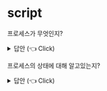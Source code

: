 # script

프로세스가 무엇인지?
<details>
   <summary> 답안 (👈 Click)</summary>
<br/>
- 답
    - 프로세스는 실행 중인 프로그램으로 디스크로부터 메모리에 적재되어 CPU의 할당을 받을 수 있는 상태를 말합니다. 프로세스는 운영체제부터 주소공간, 파일, 메모리 등을 할당 받습니다.
    - 스택 영역 : 지역변수, 매개변수, 리턴값 등이 임시로 저장되는 고정된 크기의 공간입니다. 주로 함수가 불렸을 때 데이터를 저장했다가 함수가 종료될 때 데이터를 반환합니다.
    - 힙 영역 : 프로세스가 동작 중에 동적으로 데이터를 할당하는 공간입니다.
    - 데이터 영역 : 데이터 영역에는 프로그램이 시작될 때 생성되는 전역변수, 정적변수 등이 저장됩니다.
        - `Blocked State Symbol` 영역 : 데이터 영역에는 BSS 영역이 포함되어 있습니다. BSS 영역은 초기화 되지 않은 정적변수와 전역변수가 저장됩니다. 초기화 되지 않은 변수들은 값을 저장할 필요가 없기 때문에 공간의 낭비를 줄이기 위해 BSS 영역을 구분합니다.
    - 코드 : 코드영역은 프로그램의 명령을 저장합니다.
    
    ***왜 이렇게 구역을 나눈건가요?***
    
    최대한 데이터를 공유하여 메모리 사용량을 줄여야 합니다.
    
    Code는 같은 프로그램 자체에서는 모두 같은 내용이기 때문에 따로 관리하여 공유함
    
    Stack과 데이터를 나눈 이유는, 스택 구조의 특성과 전역 변수의 활용성을 위한 것!
</details> 

프로세스의 상태에 대해 알고있는지?
<details>
   <summary> 답안 (👈 Click)</summary>
<br/>
- 답
    - NEW : 새롭게 생성된 프로세스가 가지는 상태입니다.
    - READY : 준비 큐에서 운영체제에 의해 CPU에 로드되길 기다리는 상태입니다.
    - RUNNING : CPU에 로드되어 실행 중인 상태입니다.
    - WAITING : I/O 이벤트가 발생했을 때 해당 이벤트가 처리되는 동안, 혹은 어떤 이벤트를 기다릴 때 Device queue 에서 대기하는 상태 입니다.
    - TERMINATED : 프로세스가 종료되고 CPU 에서 제거되었을 때의 상태입니다.
</>
인터럽트와 트랩의 차이는?
<details>
   <summary> 답안 (👈 Click)</summary>
<br/>
- 답
    - 인터럽트는 하드웨어에 의해 발생됩니다. 하드웨어 장치가 CPU를 사용해야할 때, 인터럽트를 발생시킵니다.
    - 트랩은 소프트웨어에 의해 발생됩니다. 어떤 소프트웨어가 CPU에게 소프트웨어 동작에 필요한 동작을 요구할 때 트랩을 발생시킵니다.
</>
시스템 콜은 뭔지 아는지?
<details>
   <summary> 답안 (👈 Click)</summary>
<br/>
- 답
    - 시스템 콜은 프로세스가 트랩을 발생시킬 수 있도록 하기위해 OS에서 제공하는 인터페이스입니다.
    - 프로세스는 시스템 콜을 발생시켜 자신이 직접 인터럽트 작업을 수행하지 않고 운영체제가 이 작업을 수행하도록 합니다. 운영체제는 요청받은 시스템 콜을 `ISR(Interrupt Service Routine)` 에서 찾아 미리 정의된 시스템 콜 처리 작업을 수행합니다.
</>
PCB에 대해 설명가능한지?
<details>
   <summary> 답안 (👈 Click)</summary>
<br/>
- 답
    - PCB는 프로세스에 대한 정보를 담고있는 자료구조 입니다. 운영체제는 이 PCB를 사용해서 프로세스를 관리합니다. PCB는 프로세스의 생성과 함께 만들어집니다.
    - PCB는 다음과 같은 정보를 담고 있습니다.
    1. 프로세스 ID
    2. 프로세스 상태
    3. 프로그램 카운터
    4. 계정정보
    5. 스케줄링 정보
    6. 부모 프로세스와 자녀 프로세스에 대한 포인터
    7. 레지스터 정보
    8. 입출력 상태
</>
Context switch(문맥교환)에 대해 설명가능한지?
<details>
   <summary> 답안 (👈 Click)</summary>
<br/>
- 답
    - 이때 레지스터 값을 저장하고 새로운 값으로 레지스터를 채우는 동안 CPU는 다른 작업을 할 수 없으므로 큰 `오버헤드` 가 발생합니다.
    - 컨텍스트 스위치는 CPU를 점유하던 프로세스가 인터럽트에 의해 다른 프로세스로 교체할 때, 기존 프로세스의 레지스터 값을 저장하고 새로운 프로세스의 레지스터값을 CPU 레지스터로 로드하는 것을 말합니다.
</>
*Orphan 프로세스와 좀비 프로세스에대해 아는지?(희소)*
<details>
   <summary> 답안 (👈 Click)</summary>
<br/>
- 답
    - Orphan 프로세스는 자녀 프로세스가 종료되기 전에 부모 프로세스가 wait 시스템 콜로 기다리지 않고 종료된 상태를 말합니다. 리눅스 운영체제의 경우에는 Orphan 프로세스를 막기 위해 부모 프로세스가 먼저 종료된 자녀 프로세스를 루트 프로세스인 init 프로세스의 자식으로편입시키고 주기적으로 wiat 시스템콜을 호출하여 자녀 프로세스들의 상태를 회수합니다.
    - Zombie 프로세스는 자녀 프로세스가 종료되었지만 부모 프로세스가 해당 프로세스를 회수하지 못한 경우를 말합니다. 자녀 프로세스는 종료됐지만 부모 프로세스가 wait 을 하지 않는 상태에서 발생합니다.
</>
좀비 프로세스는 무슨 문제가 되나요?
<details>
   <summary> 답안 (👈 Click)</summary>
<br/>
- 답
    - 좀비 프로세스는 종료된 프로세스이기 때문에 CPU를 사용하지는 않지만 더 이상 사용하지 않는 리소스를 반환하지 않고 커널의 프로세스 테이블에 관리되어 불피요한 공간을 차지하게 됩니다
</>
IPC와 프로세스 간 통신 방법을 알고있나요? 
<details>
   <summary> 답안 (👈 Click)</summary>
<br/>
- 답
    
    프로세스는 독립적으로 실행된다. 즉, 독립 되어있다는 것은 다른 프로세스에게 영향을 받지 않는다고 말할 수 있다. (스레드는 프로세스 안에서 자원을 공유하므로 영향을 받는다)
    
    이런 독립적 구조를 가진 **프로세스 간의 통신**을 해야 하는 상황이 있을 것이다. 이를 가능하도록 해주는 것이 바로 IPC 통신이다.
    
    프로세스는 커널이 제공하는 IPC 설비를 이용해 프로세스간 통신을 할 수 있게 된다.
    
    ***커널이란?***
    
    > 운영체제의 핵심적인 부분으로, 다른 모든 부분에 여러 기본적인 서비스를 제공해줌
    > 
    
    IPC 설비 종류도 여러가지가 있다. 필요에 따라 IPC 설비를 선택해서 사용해야 한다.
    
    ### **IPC 종류**
    
    1. **익명 PIPE**
        
        > 파이프는 두 개의 프로세스를 연결하는데 하나의 프로세스는 데이터를 쓰기만 하고, 다른 하나는 데이터를 읽기만 할 수 있다.
        > 
        > 
        > **한쪽 방향으로만 통신이 가능한 반이중 통신**이라고도 부른다.
        > 
        > 따라서 양쪽으로 모두 송/수신을 하고 싶으면 2개의 파이프를 만들어야 한다.
        > 
        > 매우 간단하게 사용할 수 있는 장점이 있고, 단순한 데이터 흐름을 가질 땐 파이프를 사용하는 것이 효율적이다. 단점으로는 전이중 통신을 위해 2개를 만들어야 할 때는 구현이 복잡해지게 된다.
        > 
    2. **Named PIPE(FIFO)**
        
        > 익명 파이프는 통신할 프로세스를 명확히 알 수 있는 경우에 사용한다. (부모-자식 프로세스 간 통신처럼)
        > 
        > 
        > Named 파이프는 전혀 모르는 상태의 프로세스들 사이 통신에 사용한다.
        > 
        > 즉, 익명 파이프의 확장된 상태로 **부모 프로세스와 무관한 다른 프로세스도 통신이 가능한 것** (통신을 위해 이름있는 파일을 사용)
        > 
        > 하지만, Named 파이프 역시 읽기/쓰기 동시에 불가능함. 따라서 전이중 통신을 위해서는 익명 파이프처럼 2개를 만들어야 가능
        > 
    3. **Message Queue**
        
        > 입출력 방식은 Named 파이프와 동일함
        > 
        > 
        > 다른점은 메시지 큐는 파이프처럼 데이터의 흐름이 아니라 메모리 공간이다.
        > 
        > 사용할 데이터에 번호를 붙이면서 여러 프로세스가 동시에 데이터를 쉽게 다룰 수 있다.
        > 
    4. **공유 메모리**
        
        > 파이프, 메시지 큐가 통신을 이용한 설비라면, 공유 메모리는 데이터 자체를 공유하도록 지원하는 설비다.
        > 
        > 
        > 프로세스의 메모리 영역은 독립적으로 가지며 다른 프로세스가 접근하지 못하도록 반드시 보호되야한다. 하지만 다른 프로세스가 데이터를 사용하도록 해야하는 상황도 필요할 것이다. 파이프를 이용해 통신을 통해 데이터 전달도 가능하지만, 스레드처럼 메모리를 공유하도록 해준다면 더욱 편할 것이다.
        > 
        > 공유 메모리는 **프로세스간 메모리 영역을 공유해서 사용할 수 있도록 허용**해준다.
        > 
        > 프로세스가 공유 메모리 할당을 커널에 요청하면, 커널은 해당 프로세스에 메모리 공간을 할당해주고 이후 모든 프로세스는 해당 메모리 영역에 접근할 수 있게 된다.
        > 
        > - **중개자 없이 곧바로 메모리에 접근할 수 있어서 IPC 중에 가장 빠르게 작동함**
    5. **메모리 맵**
        
        > 공유 메모리처럼 메모리를 공유해준다. 메모리 맵은 열린 파일을 메모리에 맵핑시켜서 공유하는 방식이다. (즉 공유 매개체가 파일+메모리)
        > 
        > 
        > 주로 파일로 대용량 데이터를 공유해야 할 때 사용한다.
        > 
    6. **소켓**
        
        > 네트워크 소켓 통신을 통해 데이터를 공유한다.
        > 
        > 
        > 클라이언트와 서버가 소켓을 통해서 통신하는 구조로, 원격에서 프로세스 간 데이터를 공유할 때 사용한다.
        > 
        > 서버(bind, listen, accept), 클라이언트(connect)
        > 
    
    이러한 IPC 통신에서 프로세스 간 데이터를 동기화하고 보호하기 위해 세마포어와 뮤텍스를 사용한다. (공유된 자원에 한번에 하나의 프로세스만 접근시킬 때)
    
    - 여러 프로세스가 서로 통신하기 위해서는 공유메모리 방법이나 메세지 패싱 방법을 사용해야합니다.
    - 공유메모리는 한 프로세스에 공유 메모리를 설정하고 다른 프로세스들이 해당 메모리에 접근하여 버퍼를 통해 데이터를 공유하는 방식입니다.
    - 메세지 패싱 방법은 커널 영역에 통신을 위한 메일 박스를 만들어두고 이곳을 버퍼로 삼아 프로세스들이 데이터를 주고받습니다.
</>
cpu 스케줄러가 뭐에요?
<details>
   <summary> 답안 (👈 Click)</summary>
<br/>
- 답
    - CPU 스케줄러는 Ready 큐에서 CPU에 로드되길 기다리는 프로세스들 중 어떤 프로세스를 로드할 것인지 결정합니다. `단기 스케줄러`라고도 합니다.
</>
cpu에 장기 스케줄러가 있나요?
<details>
   <summary> 답안 (👈 Click)</summary>
<br/>
- 답
    - 장기 스케줄러는 job 스케줄러라고 부릅니다. 메모리에 있는 프로세스 중 어떤 프로세스를 준비 큐에 넣을지 결정하는 스케줄러입니다. 또한 메모리에 올라와 있는 프로세스의 숫자를 제어해서 `degree of multiprogramming` 을 관리합니다.
</>
다른 스케줄러도 있을까요?
<details>
   <summary> 답안 (👈 Click)</summary>
<br/>
- 답
    - 중기스케줄러가 있습니다. 만약 메모리에 너무 많은 프로세스가 올라오게 되면 중기 스케줄러는 메모리에 있는 프로세스를 강제로 디스크의 스왑 영역에 저장합니다. 이를 swap-out 이라고 합니다.
</>
멀티 태스킹과 멀티 프로세싱의 차이가 뭐에요?
<details>
   <summary> 답안 (👈 Click)</summary>
<br/>
- 답
    - 멀티 태스킹은 하나의 프로세서(CPU 코어)가 운영체제의 스케줄링을 받아 여러 작업을 빠르게 번갈아가면서 실행하는 방식입니다.
    - 멀티 프로세싱은 여러 프로세서가 여러 작업을 병렬적으로 수행하는 것을 말합니다.
</>
DMA의 존재 이유에 대해 아시는지?
<details>
   <summary> 답안 (👈 Click)</summary>
<br/>
- 답
    - 모든 메모리 접근 연산이 CPU에 의해서만 이루어질 경우 주변 장치가 메모리 접근을 원할 때마다 인터럽트를 통해 CPU 업무가 방해를 받게 되어 CPU의 사용의 효율성이 떨어지는 문제가 발생한다.
    - DMA는 일종의 컨트롤러로서 CPU가 주변 장치들의 메모리 접근 요청에 의해 자주 인터럽트당하는 것을 막아주는 역할을 한다.
    - DMA를 사용하면 로컬 버퍼에서 메모리로 읽어오는 작업을 CPU가 담당하는 것이 아니라, DMA가 대행하므로서 CPU는 원래 하던 작업을 멈추고 인터럽트를 처리할 필요가 없어지는 것이다.
</>
운영체제는 다중 유저가 하나의 컴퓨터의 자원을 사용할 때 자원의 '보호'를 합니다. 어떠한 보호를 하는지 설명하고 시나리오를 설명하세요
<details>
   <summary> 답안 (👈 Click)</summary>
<br/>
- 답
    
    크게 세 부분으로 나눌 수 있습니다.
    
    **[1] 입출력장치 보호**
    
    - A가 프린터에 인쇄를 요청하여 프린터가 A의 작업을 수행 중일 때 B가 프린터 요청을 하면 A의 작업 이후에 B의 작업을 수행해야합니다.
    - 이와 관계된특권 명령(in, out) 명령은 에플리케이션에서 하는 것이 아닌 운영체제가 수행합니다.
    
    **[2] 메모리 보호**
    
    - A가 실행한 프로세스는 B가 실행한 프로세스의 메모리를 읽거나 쓰지 못하도록 막습니다.
    - CPU와 메모리 사이에 MMU(Memory Management Unit)두어서 base, limit 레지스터 값을 읽어서 해당 메모리 부분을 넘지 못하도록 합니다.
    
    **[3] CPU 보호**
    
    - while ( n = 1) 과 같이 실수 혹은 고의로 하나의 프로세스가 CPU시간을 독점하는 일을 방지해야합니다.
    - 일정 주기로 CPU에게 타이머가 인터럽트를 걸도록 회로를 설계합니다. 인터럽트를 걸면 CPU는 지금 하는 일을 멈추고 인터럽트 서비스 루틴으로 넘어갑니다. 이 코드에는 CPU 시간이 다른 모든 프로세스에게 골고루 가는지, 한 놈에게 집중되는지 체크합니다.
</>
한컴오피스 '한글'을 클릭 후 빈 화면어 커서가 깜빡이고 있다. 이때 hello world를 작성하면 컴퓨터 내부에서 어떤일이 발생하는가?
<details>
   <summary> 답안 (👈 Click)</summary>
<br/>
- 답
    - 키보드에서 사용자 입력이 들어오면 키보드 컨트롤러가 인터럽트를 발생시켜 CPU에게 키가 입력되었다는 사실을 알려준다.
    - CPU는 현재 수행중이던 작업의 상태를 저장하고 인터럽트 요청을 처리하기 위해 OS내에 정의된 키보드 인터럽트 처리 루틴을 찾아간다.
    - 키보드 인터럽트 처리 루틴은 키보드로 부터 입력받은 내용을 메모리의 특정 부분에 저장해 해당 프로그램에게 키보드 입력이 들어왔음을 알리며 인터럽트 처리를 완료한다.
    - 인터럽트 처리가 끝나면 인터럽트가 발생하기 직전 상태를 복구시켜 중단되었던 작업을 재개한다.

---
</>
선점형 스케줄링과 비선점형 스케줄링의 차이를 아나요?
<details>
   <summary> 답안 (👈 Click)</summary>
<br/>
- 답
    - 선점형 스케줄링은 CPU에 할당된 프로세스가 작업이 완전히 끝나지 않아도 강제적으로 기존 프로세스를 새로운 프로세스로 교체해버리는 스케줄링 방법입니다.
    - 비선점형 스케줄링은 반대로 CPU에 할당된 프로세스의 작업이 완전히 끝난 이후에 CPU에 할당되는 프로세스를 교체하는 스케줄링 방법입니다.
</>
FCFS 스케줄링 알고리즘 설명 가능한지
<details>
   <summary> 답안 (👈 Click)</summary>
<br/>
- 답
    - FCFS 알고리즘은 준비 큐에 먼저 도착한 프로세스를 CPU에 할당하는 프로세스로 선택하는 스케줄링 알고리즘입니다.
</>
FCFS 많이 쓸까요?
<details>
   <summary> 답안 (👈 Click)</summary>
<br/>
- 답
    - 아닙니다. FCFS 알고리즘은 항상 먼저 도착한 프로세스를 선택하기 때문에 만약 가장 늦게 도착한 프로세스가 얼마 걸리지 않는 작업을 수행하는 프로세스일 경우에 문제가 생깁니다. 해당 프로세스가 실제로 작업에 필요한 시간은 짧지만 실행을 위해 준비 큐에서 오랫동안 기다려야 하는 큰 취약점을 가지고 있습니다.
</>
SJF 알고리즘은요?
<details>
   <summary> 답안 (👈 Click)</summary>
<br/>
- 답
    
    JF 알고리즘은 수행시간이 가장 짧은 프로세스를 우선적으로 처리하여 준비 큐의 프로세스들의 대기시간을 최소화하는 알고리즘입니다. 따라서 운영체제의 스케줄링에 가장 적합한 알고리즘이라고 할 수 있습니다.
    </>

SJF 많이 쓸까요?
<details>
   <summary> 답안 (👈 Click)</summary>
<br/>
- 답
    - 아닙니다. 실제로 어떤 프로세스의 수행시간을 실행하지 않고 알아낼 수 있는 방법이 없기 때문에 구현이 불가능한 알고리즘입니다. 하지만 다음 프로세스의 수행시간이 이전 수행시간과 비슷할 것이라는 가정을 하여 수학적 예측을 통해 구현할 수는 있습니다.
</>
어떤 알고리즘이 주로 사용되는지?
<details>
   <summary> 답안 (👈 Click)</summary>
<br/>
- 답
    - Round Robin 이나 Priority 스케줄링을 함께 사용합니다. 라운드 로빈 스케줄링은 `time quantum` 이라고 부르는 타임스탬프를 사용해서 스케줄링을 합니다.
    - 운영체제는 준비 큐에 있는 프로세스들을 정확히 time quantum 시간만큼만 CPU에 할당시키고 시간이 끝나면 곧바로 다음 프로세스와 교체시킵니다. 이렇게 스케줄링을 하면 다수의 프로세스를 여러번에 나눠서 실행할 수 있기 때문에 반응속도가 중요한 시스템에서 유용하게 사용될 수 있습니다.
    - Priority 스케줄링은 준비 큐에 있는 프로세스들을 우선순위에 따라 CPU에 할당하는 알고리즘입니다. 새로운 프로세스가 준비 큐에 도착했을 때, 우선순위가 높다면 도착시간과는 관계없이 먼저 선택됩니다
</>
라운드 로빈 알고리즘의 단점이 뭔가요?
<details>
   <summary> 답안 (👈 Click)</summary>
<br/>
- 답
    - 라운드 로빈 알고리즘은 time quantum 에 의존적입니다. 만약 time quantum 이 준비 큐에 있는 각 프로세스의 수행시간보다 길다면, FCFS과 동일한 스케줄링이 됩니다. 반대로 time quantum 이 너무 짧다면, 프로세스의 컨텍스트 스위칭이 지나치게 많이 발생할 수 있습니다.
</>
우선순위 스케줄리의 단점이 뭔가요?
<details>
   <summary> 답안 (👈 Click)</summary>
<br/>
- 답
    - 우선순위에 따라 스케줄링을 하게되면 우선순위가 상대적으로 낮은 프로세스가 실행되지 못하고 장시간동안 준비 큐에 남아있을 수 있습니다. 이런 현상을 `Starvation` 혹은 `Indefinite Blocking` 이라고 합니다.
</>
이 문제는 어떻게 해결할수있을지?
<details>
   <summary> 답안 (👈 Click)</summary>
<br/>
- 답
    - 두 가지 방법이 있습니다. 첫번째는 `Aging` 기법을 사용하여 준비 큐에 오래 머무는 프로세스의 우선순위를 점진적으로 높여주는 방식입니다. 다른 방법은 라운드 로빈 알고리즘을 섞어서 사용하는 것입니다. 라운드 로빈은 공정하게 모든 프로세스에게 CPU를 점유하게 합니다. 우선순위에 따라 프로세스들이 정렬되고 이 프로세스들에 대해 라운드 로빈 알고리즘을 사용한다면 큐의 뒤에 위치한 프로세스도 CPU 점유의 기회를 받을 수 있게 됩니다.
</>
멀티 레벨 큐에대해 들어봤어요?
<details>
   <summary> 답안 (👈 Click)</summary>
<br/>
- 답
    - 멀티 레벨 큐는 준비 큐를 여러개의 큐로 구성하고 새로운 프로세스가 들어올 때마다 중요도에 따라 각각 다른 큐에 넣어 관리하는 알고리즘입니다. 각 큐는 서로 다른 스케줄링 알고리즘을 사용합니다. 하지만 각 프로세스가 한 큐에서 다른 큐로 이동할 수 없어 유연하지 못한 스케줄링 알고리즘입니다.
</>
멀티 레벨 피드백 큐는 뭐에요?
<details>
   <summary> 답안 (👈 Click)</summary>
<br/>
- 답
    - 멀티 레벨 피드백 큐는 여러 큐로 나눈 준비 큐의 상위 계층에 time quantum 을 두어 CPU 사용시간에 따라 프로세스의 위치를 바꿔주고 스케줄링 알고리즘을 단계별로 다르게 적용하는 알고리즘 입니다.
</>
*실시간 스케줄링도 알아요?(희소)*
<details>
   <summary> 답안 (👈 Click)</summary>
<br/>
- 답
    - 먼저, Rate Monotonic 스케줄링이 있습니다. 이 알고리즘은 프로세스의 우선순위에 따라 CPU에 프로세스를 스케줄링합니다. 이때, 우선순위는 각 프로세스가 가지는 CPU 요청 주기에 따라 주기가 짧은 프로세스가 높은 우선순위를 가지게됩니다.
    - 다음은 Earlist Deadline First 스케줄링입니다. 이 알고리즘은 각 프로세스의 마감시간을 기준으로 우선순위를 부여합니다. 마감시간이 빠르면 높은 우선순이가 부여됩니다. 각 프로세스들은 자신이 실행가능한 상태가 되면 시스템의 자신의 마감시간을 알리고 이 마감시간으로 우선순위를 부여하게됩니다. 이 알고리즘은 이론적으로는 완벽하지만 프로세스가 교체되면서 발생하는 컨텍스트 스위칭의 오버헤드 때문에 딜레이가 생겨 실제로는 구현이 불가능합니다.
</>
---

스레드가 무엇인지 설명해주세요
<details>
   <summary> 답안 (👈 Click)</summary>
<br/>
- 답
    - 스레드는 프로세스가 수행하는 작업의 실행단위입니다. 스레드는 프로세스 내부에 존재하며 프로세스가 할당받은 자원을 사용하여 작업을 수행합니다.
</>
스레드랑 프로세스는 무슨 차이에요?
<details>
   <summary> 답안 (👈 Click)</summary>
<br/>
- 답
    - 스레드는 프로세스 내에서 실행됩니다. 한 프로세스는 여러 스레드를 가질 수 있고, 이 스레드들은 해당 프로세스의 자원을 일부 서로 공유합니다. 프로세스는 생성시 코드영역, 데이터영역, 힙영역, 스택영역을 할당받습니다. 스레드는 여기서 스택 영역만 각 스레드가 독립적으로 유지하고 나머지 영역들을 프로세스 내의 스레드들이 함께 공유합니다.
</>
각 스레드는 왜 독립적인 스택 영역을 가질까요?
<details>
   <summary> 답안 (👈 Click)</summary>
<br/>
- 답
    - 스택영역을 따로 관리하기에 각 스레드는 서로 다른 작업을 수행할 수 있습니다. 함수 호출 시 한 스레드가 호출한 함수에 대한 스택정보가 다른 스레드에 영향을 준다면 스레드를 사용하는 의미가 없을 것입니다. 각 스레드는 프로세스의 작업 흐름을 담당해야하므로 서로 다른 작업흐름을 가지는 것이 허용되어야 합니다. 이를 위해 스택영역을 독립적으로 가지고 이와 더불어서 프로그램 카운터 레지스터역시도 독립적으로 가지게 됩니다.
</>
각 스레드는 스택만 독립으로 가지나요?
<details>
   <summary> 답안 (👈 Click)</summary>
<br/>
- 답
    
    PC 레지스터도 독립할당이다. PC 값은 스레드가 명령어의 어디까지 수행하였는지를 나타나게 된다. 스레드는 CPU 를 할당받았다가 스케줄러에 의해 다시 선점당한다. 그렇기 때문에 명령어가 연속적으로 수행되지 못하고 어느 부분까지 수행했는지 기억할 필요가 있다. 따라서 PC 레지스터를 독립적으로 할당한다.
    </>

멀티 스레딩이 뭐고 왜 사용하나요?
<details>
   <summary> 답안 (👈 Click)</summary>
<br/>
- 답
    - 멀티 스레딩은 하나의 프로그램을 여러개의 스레드로 구성해서 여러 스레드가 한 프로세스를 병렬적으로 실행할 수 있도록 하는 방법입니다. 한 프로세스 내부의 스레드는 서로 힙 영역을 공유하기 때문에 별다른 통신 기술을 사용하지 않고도 스레드끼리 데이터를 공유할 수 있습니다. 또한 스레드는 서로 공유하는 영역이 많기 때문에 CPU 캐시의 hit 율이 더 높고 이 때문에 멀티프로세싱보다 컨텍스트 스위칭의 비용이 더 저렴합니다.
</>
멀티 프로세스 대신 멀티 스레드를 사용하는 이유는?
<details>
   <summary> 답안 (👈 Click)</summary>
<br/>
- 답
    - 쉽게 설명하면, 프로그램을 여러 개 키는 것보다 하나의 프로그램 안에서 여러 작업을 해결하는 것이다.
        - 
            
            ![https://github.com/WeareSoft/tech-interview/raw/master/contents/images/multi-thread.png](https://github.com/WeareSoft/tech-interview/raw/master/contents/images/multi-thread.png)
            
    1. 자원의 효율성 증대
        - 멀티 프로세스로 실행되는 작업을 멀티 스레드로 실행할 경우, **프로세스를 생성하여 자원을 할당하는 시스템 콜이 줄어들어** 자원을 효율적으로 관리할 수 있다.
            - 프로세스 간의 Context Switching시 단순히 CPU 레지스터 교체 뿐만 아니라 RAM과 CPU 사이의 캐시 메모리에 대한 데이터까지 초기화되므로 오버헤드가 크기 때문
        - 스레드는 프로세스 내의 메모리를 공유하기 때문에 독립적인 프로세스와 달리 스레드 간 데이터를 주고 받는 것이 간단해지고 시스템 자원 소모가 줄어들게 된다.
    2. 처리 비용 감소 및 응답 시간 단축
        - 또한 프로세스 간의 통신(IPC)보다 스레드 간의 통신의 비용이 적으므로 작업들 간의 통신의 부담이 줄어든다.
            - 스레드는 Stack 영역을 제외한 모든 메모리를 공유하기 때문
        - 프로세스 간의 전환 속도보다 스레드 간의 전환 속도가 빠르다.
            - Context Switching시 스레드는 Stack 영역만 처리하기 때문
    - ***주의할 점!***
        - **동기화 문제**
        - 스레드 간의 자원 공유는 전역 변수(데이터 세그먼트)를 이용하므로 함께 상용할 때 충돌이 발생할 수 있다.
</>
*사용자 수준 스레드와 커널 수준 스레드의 차이가 있을까요?(회소)*
<details>
   <summary> 답안 (👈 Click)</summary>
<br/>
- 답
    - 사용자 수준 스레드는 사용자 영역의 스레드 라이브러리를 통해 구현됩니다. 모든 구현과 동작은 사용자 영역에서 진행되기 때문에 커널은 사용자 수준 스레드의 존재유무를 알지 못합니다.
    - 커널 수준 스레드는 운영체제가 생성하고 관리하는 스레드입니다.
</>
멀티 스레딩에는 문제가 없나요?
<details>
   <summary> 답안 (👈 Click)</summary>
<br/>
- 답
    - 멀티 스레딩을 사용하게 되면 모든 스레드들이 데이터 영역, 힙 영역, 코드 영역을 공유하게 됩니다. 이 때 다수의 스레드가 데이터 영역과 힙 영역의 데이터에 동시에 접근하게 되면 동기화 문제가 발생합니다. 이를 해결하기 위해 Mutex 나 Semaphore 같은 방법을 사용합니다.
</>
---

MMU에 대해 알고 있을까요?
<details>
   <summary> 답안 (👈 Click)</summary>
<br/>
- 답
    - MMU 는 CPU 와 메모리 사이에서 주소의 영역을 설정하는 역할을 합니다. MMU 내부에는 재배치 레지스터가 존재해서 CPU가 요구하는 메모리의 위치와 실제 메모리상의 프로그램의 위치를 맞춰줍니다. 즉, 논리적 주소를 물리적 주소로 변환하는 작업을 합니다.
</>
가상 메모리는 뭐고 무슨 일을 하나요?
<details>
   <summary> 답안 (👈 Click)</summary>
<br/>
- 답
    
    가상메모리는 **프로세스 전체가 메모리 내에 올라오지 않더라도 실행이 가능하도록 하는 기법** 이며, 프로그램이 물리 메모리보다 커도 된다는 주요 장점이 있다.
    
    가상 메모리 이전에는 실행되는 **코드의 전부를 물리 메모리에 존재시켜야** 했고, **메모리 용량보다 큰 프로그램은 실행시킬 수 없었다.** 또한, 여러 프로그램을 동시에 메모리에 올리기에는 용량의 한계와, 페이지 교체등의 성능 이슈가 발생하게 된다. 또한, 가끔만 사용되는 코드가 차지하는 메모리들을 확인할 수 있다는 점에서, 불필요하게 전체의 프로그램이 메모리에 올라와 있어야 하는게 아니라는 것을 알 수 있다
    
    ### **프로그램의 일부분만 메모리에 올릴 수 있다면...**
    
    - 물리 메모리 크기에 제약받지 않게 된다.
    - 더 많은 프로그램을 동시에 실행할 수 있게 된다. 이에 따라 `응답시간`은 유지되고, `CPU 이용률`과 `처리율`은 높아진다.
    - [swap](https://github.com/JaeYeopHan/Interview_Question_for_Beginner/tree/master/OS#%EB%A9%94%EB%AA%A8%EB%A6%AC-%EA%B4%80%EB%A6%AC-%EB%B0%B0%EA%B2%BD)에 필요한 입출력이 줄어들기 때문에 프로그램들이 빠르게 실행된다.
    
    ### **가상 메모리가 하는 일**
    
    가상 메모리는 실제의 물리 메모리 개념과 사용자의 논리 메모리 개념을 분리한 것으로 정리할 수 있다. 이로써 작은 메모리를 가지고도 얼마든지 큰 `가상 주소 공간`을 프로그래머에게 제공할 수 있다.
    
    가상 메모리는...
    
    - `시스템 라이브러리`가 여러 프로세스들 사이에 공유될 수 있도록 한다. 각 프로세스들은 `공유 라이브러리`를 자신의 가상 주소 공간에 두고 사용하는 것처럼 인식하지만, 라이브러리가 올라가있는 `물리 메모리 페이지`들은 모든 프로세스에 공유되고 있다.
    - 프로세스들이 메모리를 공유하는 것을 가능하게 하고, 프로세스들은 공유 메모리를 통해 통신할 수 있다. 이 또한, 각 프로세스들은 각자 자신의 주소 공간처럼 인식하지만, 실제 물리 메모리는 공유되고 있다.
    - `fork()`를 통한 프로세스 생성 과정에서 페이지들이 공유되는 것을 가능하게 한다.
  </>  

Swapping은 무엇인가요?
<details>
   <summary> 답안 (👈 Click)</summary>
<br/>
- 답
    - 스와핑은 현재 실행 중이지 않은 메모리에 올라온 프로세스를 메모리 공간을 효율적으로 사용하기 위해 디스크에 임시로 저장하고 필요할 때 다시 불러오는 방법입니다.
</>
Swapping의 문제점은요?
<details>
   <summary> 답안 (👈 Click)</summary>
<br/>
- 답
    - 임시 저장을 디스크에 하기 때문에 스왑의 속도가 오래걸립니다. 따라서 실제로 사용할 때는 전체 프로세스를 스와핑하는 것이 아니라 프로세스의 일부인 페이지만 스왑하거나 디스크내의 파일시스템과 분리된 스왑공간을 만드는 방식으로 구현합니다.
</>
연속 메모리 할당법에 대해 알고있나요?
<details>
   <summary> 답안 (👈 Click)</summary>
<br/>
- 답
    - 최초 적합, 최적 적합, 최악 적합으로 세 가지 방법이 있습니다.
    - 최초 적합은 메모리의 시작이나 끝지점부터 탐색하면서 요청받은 프로세스를 할당할 수 있는 공간이 발견되면 곧바로 프로세스를 할당하는 방법입니다.
    - 최적 적합은 전체 메모리에 남은 공간을 다 확인해보고 요청받은 프로세스를 할당할 수 있는 가장 작은 공간에 프로세스를 할당하는 방법입니다.
    - 최악 적합은 전체 메모리에 남은 공간을 다 확인해보고 요청받은 프로세스를 할당할 수 있는 가장 큰 공간에 프로세스를 할당하는 방법입니다.
</>
세그멘테이션과 페이징에 대해 설명가능한지?
<details>
   <summary> 답안 (👈 Click)</summary>
<br/>
- 답
    
    ### **메모리 관리 배경**
    
    각각의 **프로세스** 는 독립된 메모리 공간을 갖고, 운영체제 혹은 다른 프로세스의 메모리 공간에 접근할 수 없는 제한이 걸려있다. 단지, **운영체제** 만이 운영체제 메모리 영역과 사용자 메모리 영역의 접근에 제약을 받지 않는다.
    
    **Swapping** : 메모리의 관리를 위해 사용되는 기법. 표준 Swapping 방식으로는 round-robin 과 같은 스케줄링의 다중 프로그래밍 환경에서 CPU 할당 시간이 끝난 프로세스의 메모리를 보조 기억장치(e.g. 하드디스크)로 내보내고 다른 프로세스의 메모리를 불러 들일 수 있다.
    
    > 이 과정을 swap (스왑시킨다) 이라 한다. 주 기억장치(RAM)으로 불러오는 과정을 swap-in, 보조 기억장치로 내보내는 과정을 swap-out 이라 한다. swap 에는 큰 디스크 전송시간이 필요하기 때문에 현재에는 메모리 공간이 부족할때 Swapping 이 시작된다.
    > 
    
    **단편화** (**Fragmentation**) : 프로세스들이 메모리에 적재되고 제거되는 일이 반복되다보면, 프로세스들이 차지하는 메모리 틈 사이에 사용 하지 못할 만큼의 작은 자유공간들이 늘어나게 되는데, 이것이 **단편화** 이다. 단편화는 2 가지 종류로 나뉜다.
    
    ```
    Process A
    ```
    
    ```
    Process B
    ```
    
    ```
    Process C
    ```
    
    ```
    Process D
    ```
    
    - 외부 단편화: 메모리 공간 중 사용하지 못하게 되는 일부분. 물리 메모리(RAM)에서 사이사이 남는 공간들을 모두 합치면 충분한 공간이 되는 부분들이 **분산되어 있을때 발생한다고 볼 수 있다.**
    - 내부 단편화: 프로세스가 사용하는 메모리 공간 에 포함된 남는 부분. 예를들어 **메모리 분할 자유 공간이 10,000B 있고 Process A 가 9,998B 사용하게되면 2B 라는 차이** 가 존재하고, 이 현상을 내부 단편화라 칭한다.
    
    압축 : 외부 단편화를 해소하기 위해 프로세스가 사용하는 공간들을 한쪽으로 몰아, 자유공간을 확보하는 방법론 이지만, 작업효율이 좋지 않다. (위의 메모리 현황이 압축을 통해 아래의 그림 처럼 바뀌는 효과를 가질 수 있다)
    
    ```
    Process A
    ```
    
    ```
    Process B
    ```
    
    ```
    Process C
    ```
    
    ```
    Process D
    ```
    
    다중 프로그래밍 시스템에 여러 프로세스를 수용하기 위해 주기억장치를 동적 분할하는 메모리 관리 작업이 필요하게됨.
    
    ### **Paging(페이징)**
    
    하나의 프로세스가 사용하는 메모리 공간이 연속적이어야 한다는 제약을 없애는 메모리 관리 방법이다. 외부 단편화와 압축 작업을 해소 하기 위해 생긴 방법론으로, 물리 메모리는 Frame 이라는 고정 크기로 분리되어 있고, 논리 메모리(프로세스가 점유하는)는 페이지라 불리는 고정 크기의 블록으로 분리된다.(페이지 교체 알고리즘에 들어가는 페이지)
    
    페이징 기법을 사용함으로써 논리 메모리는 물리 메모리에 저장될 때, 연속되어 저장될 필요가 없고 물리 메모리의 남는 프레임에 적절히 배치됨으로 외부 단편화를 해결할 수 있는 큰 장점이 있다.
    
    하나의 프로세스가 사용하는 공간은 여러개의 페이지로 나뉘어서 관리되고(논리 메모리에서), 개별 페이지는 **순서에 상관없이** 물리 메모리에 있는 프레임에 mapping 되어 저장된다고 볼 수 있다.
    
    - 단점 : 내부 단편화 문제의 비중이 늘어나게 된다. 예를들어 페이지 크기가 1,024B 이고 **프로세스 A** 가 3,172B 의 메모리를 요구한다면 3 개의 페이지 프레임(1,024 * 3 = 3,072) 하고도 100B 가 남기때문에 총 4 개의 페이지 프레임이 필요한 것이다. 결론적으로 4 번째 페이지 프레임에는 924B(1,024 - 100)의 여유 공간이 남게 되는 내부 단편화 문제가 발생하는 것이다.
    
    ### **Segmentation(세그멘테이션)**
    
    페이징에서처럼 논리 메모리와 물리 메모리를 같은 크기의 블록이 아닌, 서로 다른 크기의 논리적 단위인 세그먼트(Segment)로 분할 사용자가 두 개의 주소로 지정(세그먼트 번호 + 변위) 세그먼트 테이블에는 각 세그먼트의 기준(세그먼트의 시작 물리 주소)과 한계(세그먼트의 길이)를 저장
    
    - 단점 : 서로 다른 크기의 세그먼트들이 메모리에 적재되고 제거되는 일이 반복되다 보면, 자유 공간들이 많은 수의 작은 조각들로 나누어져 못 쓰게 될 수도 있다.(외부 단편화)
</>
메모리 단편화에 대해 설명해주시겠어요?
<details>
   <summary> 답안 (👈 Click)</summary>
<br/>
- 답
    - 메모리 단편화는 내부 단편화와 외부 단편화 두 종류가 있습니다.
    - 외부 단편화는 프로세스를 연속 메모리 할당할 때, 흩어진 빈 공간을 합치면 프로세스를 로드할 수 있는 만큼의 여유공간이 있지만 각각의 빈 공간들이 요청받은 프로세스를 할당할 수 있는 크기를 가지지 못해 프로세스를 로드할 수 없는 상태를 의미합니다.
    - 내부 단편화는 프로세스를 동일한 크기의 페이지로 분할 할 때, 페이지를 모두 다 사용하지 않고 마지막 페이지의 일부만을 사용하여 페이지 내부에 빈 공간이 남게되는 상태를 의미합니다.
</>
페이지 테이블에 대해 설명해주세요
<details>
   <summary> 답안 (👈 Click)</summary>
<br/>
- 답
    - 페이지 테이블은 한 프로세스에 대한 논리 주소와 물리 주소를 맵핑한 정보를 가진 테이블입니다. 페이지 테이블은 메인 메모리에 저장되고 각 프로세스들은 `PTBR (Page Table Base Register)` 를 사용해서 페이지 테이블의 포인터를 저장합니다. 따라서 프로세스가 변경될 때는 페이지 테이블을 교체하는 것이 아니라 포인터의 주소만 바꿔서 오버헤드를 최소화합니다.
</>
TLB를 왜 쓰고 어떻게 쓰는지 아시나요?
<details>
   <summary> 답안 (👈 Click)</summary>
<br/>
- 답
    
    이지 테이블의 관점에서 CPU가 요청하는 주소가 실제 페이지까지 도달하기 위해서는 메모리를 두 번 읽어야 합니다. 먼저 레지스터에 저장된 페이지 테이블 포인터를 읽어 메인 메모리에 있는 페이지 테이블을 읽고, 페이지 테이블에 맵핑된 물리주소에 접근해 값을 가져올 때 한 번 더 메모리를 읽게 됩니다. 이때 발생하는 지연시간을 최소화하기 위해서 TLB를 사용합니다.
    
    - CPU 요청하는 주소를 찾기위해 바로 페이지 테이블에 접근하지 않고 TLB에 해당 논리주소에 대한 맵핑 주소가 있는지 확인합니다. 만약 맵핑정보가 존재한다면 페이지 테이블을 거치지 않고 곧바로 맵핑된 물리 주소에 접근합니다. 만약 정보가 없다면 페이지 테이블을 읽어 물리주소를 확인한 뒤 작업을 수행합니다.
</>
공유 페이지에 대해 아시나요?
<details>
   <summary> 답안 (👈 Click)</summary>
<br/>
- 답
    - 공유페이지는 똑같은 코드영역을 사용하는 다수의 프로세스가 있을 때 하나의 페이지만 유지하고 각 프로세스의 페이지 테이블이 해당 페이지를 가르키게 하는 기법입니다. 이를 통해 여러 프로세스가 중복으로 사용하는 페이지를 하나만 유지하여 메모리 공간을 절약할 수 있습니다.
</>
요구 페이징에 대해 말해주세요
<details>
   <summary> 답안 (👈 Click)</summary>
<br/>
- 답
    - 요구 페이징은 프로세스의 페이지를 모두 메모리에 로드해서 사용하는 것이 아니라 당장 사용할 페이지만 로드하여 사용하는 방법입니다. 요구페이징은 페이지 테이블의 엔트리에 `valid bit` 를 추가하는 것으로 구현합니다. 만약 CPU가 접근하려는 페이지가 메모리에 없다면 `invalid bit` 를 표시하고 메모리에 존재한다면 `valid bit` 로 표시합니다.
</>
페이지 폴트가 일어났을때 어떤일이 일어나죠?
<details>
   <summary> 답안 (👈 Click)</summary>
<br/>
- 답
    
    PU가 요청한 논리주소가 페이지 테이블 상에 invalid 비트로 설정되어 있다면 페이지 테이블이 CPU로 인터럽트를 보냅니다. 인터럽트를 받은 CPU는 운영체제에게 Page Fault Routine 을 요구합니다. 운영체제는 backing store 혹은 스왑 공간에서 CPU 가 원하는 페이지를 메모리로 가져옵니다. 그리고 페이지 테이블의 valid bit 를 `valid` 로 바꿔줍니다.
</>    

지역성의 원리에 대해 아시나요?
<details>
   <summary> 답안 (👈 Click)</summary>
<br/>
- 답
    - 지역성의 원리는 시간적 지역성과 공간적 지역성이 있습니다. 시간적 지역성은 최근에 참조한 메모리주소를 다시 참조할 가능성이 높다는 것이고, 공간적 지역성은 어떤 메모리 주소를 참조했을 때 다음에 참조할 메모리는 해당 주소 근처에 있을 확률이 높다는 것을 의미합니다.
    
    부연 설명하자면 
    
    캐시 메모리는 속도가 빠른 장치와 느린 장치간의 속도차에 따른 병목 현상을 줄이기 위한 범용 메모리이다. 이러한 역할을 수행하기 위해서는 CPU 가 어떤 데이터를 원할 것인가를 어느 정도 예측할 수 있어야 한다. 캐시의 성능은 작은 용량의 캐시 메모리에 CPU 가 이후에 참조할, 쓸모 있는 정보가 어느 정도 들어있느냐에 따라 좌우되기 때문이다.
    
    이 때 `적중율(Hit rate)`을 극대화 시키기 위해 데이터 `지역성(Locality)의 원리`를 사용한다. 지역성의 전제조건으로 프로그램은 모든 코드나 데이터를 균등하게 Access 하지 않는다는 특성을 기본으로 한다. 즉, `Locality`란 기억 장치 내의 정보를 균일하게 Access 하는 것이 아닌 어느 한 순간에 특정 부분을 집중적으로 참조하는 특성인 것이다.
    
    이 데이터 지역성은 대표적으로 시간 지역성(Temporal Locality)과 공간 지역성(Spatial Locality)으로 나뉜다.
    
    - 시간 지역성 : 최근에 참조된 주소의 내용은 곧 다음에 다시 참조되는 특성.
    - 공간 지역성 : 대부분의 실제 프로그램이 참조된 주소와 인접한 주소의 내용이 다시 참조되는 특성
    
    ### **Caching line**
    
    언급했듯이 캐시(cache)는 프로세서 가까이에 위치하면서 빈번하게 사용되는 데이터를 놔두는 장소이다. 하지만 캐시가 아무리 가까이 있더라도 찾고자 하는 데이터가 어느 곳에 저장되어 있는지 몰라 모든 데이터를 순회해야 한다면 시간이 오래 걸리게 된다. 즉, 캐시에 목적 데이터가 저장되어 있다면 바로 접근하여 출력할 수 있어야 캐시가 의미 있어진다는 것이다.
    
    그렇기 때문에 캐시에 데이터를 저장할 때 특정 자료구조를 사용하여 `묶음`으로 저장하게 되는데 이를 **캐싱 라인** 이라고 한다. 프로세스는 다양한 주소에 있는 데이터를 사용하므로 빈번하게 사용하는 데이터의 주소 또한 흩어져 있다. 따라서 캐시에 저장하는 데이터에는 데이터의 메모리 주소 등을 기록해 둔 태그를 달아놓을 필요가 있다. 이러한 태그들의 묶음을 캐싱 라인이라고 하고 메모리로부터 가져올 때도 캐싱 라인을 기준으로 가져온다. 종류로는 대표적으로 세 가지 방식이 존재한다.
    
    1. Full Associative
    2. Set Associative
    3. Direct Map
    
</>
페이지 교체 알고리즘에 대해 아시는지?
<details>
   <summary> 답안 (👈 Click)</summary>
<br/>
- 답
    - 가장 먼저 메모리에 올라왔던 페이지를 디스크로 내려보내는 FIFO 알고리즘이 있습니다.
    - 현재 메모리에 있는 프로세스 중 가장 오랫동안 사용되지 않을 페이지를 선택하는 OPT 알고리즘이 있지만 SJF 스케줄링 알고리즘과 마찬가지로 구현이 불가능합니다.
    - 일정 주기동안 참조횟수가 가장 적은 페이지를 선택하는 LFU 알고리즘이 있습니다.
    - 마지막으로 가장 오랫동안 참조되지 않은 페이지를 선택하는 LRU 알고리즘이 있습니다.
</>
---

Race condition(경쟁상태)에 대해 아시는거 설명해주세요
<details>
   <summary> 답안 (👈 Click)</summary>
<br/>
- 답
    - Race Condition은 스레드가 데이터에 어떤 순서로 접근하는지에 따라 실행결과가 달라지는 상황을 말합니다.
</>
임계구역이 무엇인지 또 해결을 위한 필수 조건을 아시는지?
<details>
   <summary> 답안 (👈 Click)</summary>
<br/>
- 답
    - 임계구역은 어떤 코드의 영역에서 다수의 프로세스가 서로 데이터를 공유하는 부분을 말합니다. 한번에 여러 스레드가 임계구역에 접근하여 데이터를 변경하면 동기화 문제가 발생합니다.
    - 임계구역 문제를 해결하기 위해서는 세 가지 요구조건을 만족시켜야 합니다.
        1. `상호배제` : 어떤 프로세스가 임계 구역에 있다면 다른 스레드는 임계구역으로 진입할 수 없습니다.
        2. `진행` : 임계구역에 스레드가 없고 다수의 스레드가 임계구역 진입을 위해 대기 중이라면 하나의 스레드를 적절하게 골라 임계구역에 진입시켜야합니다.
        3. `한정 대기` : 한번 임계구역에 진입했던 스레드는 다음 실행에 대해 제한을 받아야합니다.
</>
임계구역을 해결하기위한 하드웨어적 방법은 뭐가 있나요?
<details>
   <summary> 답안 (👈 Click)</summary>
<br/>
- 답
    - `Test & Set` 과 `Compare-and-Swap` 이 있습니다. 두 방법 모두 임계구역 진입을 위한 원자적인 연산을 보장합니다. 이를 통해 상호배제와 진행 조건을 만족시킵니다. 하지만 한번 임계구역에 진입했던 스레드가 다시 임계구역으로 재진입하는 것을 제한하지 않기 때문에 한정 대기 요구조건을 만족시키지는 못합니다.
</>
세마포어는 무엇인가요?
<details>
   <summary> 답안 (👈 Click)</summary>
<br/>
- 답
    - 세마포어는 wait, signal 의 원자적 명령을 사용해서 공유자원 문제를 해결한다. 세마포어는 정수값을 가지고 이 값이 임계구역 내에 접근이 가능한 자원의 개수를 의미합니다. 어떤 스레드가 자원을 획득하면 세마포어의 값이 감소하고, 방출하면 세마포어의 값이 증가합니다.
</>
세마포어의 단점은?
<details>
   <summary> 답안 (👈 Click)</summary>
<br/>
- 답
    - 세마포어는 스레드가 임계구역에 자리가 생길 때까지 무한루프를 돌며 기다리게 하는 스핀락으로 구현되어 있습니다. 이 때문에 불필요한 CPU Time 을 사용한다는 단점이 있습니다.
</>
뮤택스는 무엇인가요?
<details>
   <summary> 답안 (👈 Click)</summary>
<br/>
- 답
    - 뮤텍스는 lock 을 사용하여 한번에 하나의 스레드만 뮤텍스 락을 획득하고 임계구역에 진입하게 하는 기술입니다.
</>
뮤택스랑 세마포어는 무슨 차이가 있죠?
<details>
   <summary> 답안 (👈 Click)</summary>
<br/>
- 답
    - 뮤텍스는 락을 획득한 스레드만이 락을 방출할 수 있는 반면에 세마포어는 signal 함수에 의해 락을 획득하고 있지 않은 스레드도 세마포어의 값을 증가시켜 다른 스레드를 임계구역으로 진입시킬 수 있습니다.
</>
데드락이 뭔가요?
<details>
   <summary> 답안 (👈 Click)</summary>
<br/>
- 답
    - 데드락은 프로세스나 스레드가 서로의 자원을 얻기 위해 무한정하게 대기하고 있는 상태를 말합니다.
</>
데드락의 발생 조건은 뭔가요?
<details>
   <summary> 답안 (👈 Click)</summary>
<br/>
- 답
    - 네 가지 조건이 있습니다.
        1. `상호 배제` : 한 스레드만 자원에 접근할 수 있습니다.
        2. `점유 대기` : 이미 하나의 자원을 점유하고 있는 상태에서 다른 스레드에 할당된 자원을 점유하려는 스레드가 존재해야합니다.
        3. `비선점` : 한 스레드에 할당된 자원은 스스로 방출할 때까지 선점될 수 없습니다.
        4. `순환대기` : 자원을 점유하려는 스레드들이 순환형태로 자원 점유를 위헤 대기해야합니다.
</>
데드락을 해결할 수 있는 방법을 말해주세요.
<details>
   <summary> 답안 (👈 Click)</summary>
<br/>
- 답
    - 네 가지 방법이 있습니다.
        1. `예방` : 교착 상태가 발생하는 네 조건 중 하나만 해결합니다.
        2. `회피` : 자원 할당 그래프나 은행원 알고리즘을 통해 교착상태가 발생하지 않도록 합니다.
        3. `회복` : 발생한 교착상태를 해결합니다.
        4. `무시` : 교착상태를 무시합니다.
</>
자원 할당 그래프 알고리즘에대해 간략하게 설명가능한지?
<details>
   <summary> 답안 (👈 Click)</summary>
<br/>
- 답
    - 자원 할당 그래프 알고리즘은 각 스레드와 공유자원을 그래프의 정점으로 만듭니다. 한 스레드가 다른 스레드에게 요청을 할 때는 요청간선을 두 스레드 사이에 만듭니다. 그리고 한 스레드가 자원을 획득하면 할당선을 만들게 됩니다. 이때 각 정점들 사이에 사이클이 발생하면 교착상태가 발생했다고 판단합니다.
</>
은행원 알고리즘에 대해 설명가능한지?
<details>
   <summary> 답안 (👈 Click)</summary>
<br/>
- 답
    - 은행원 알고리즘은 안전상태와 불안전상태 개념을 사용합니다. 안전상태는 스레드가 요구한만큼 자원할당이 가능한 상태를 말하고 이때는 교착상태가 발생하지 않습니다. 불안전상태는 요구받은 만큼의 자원을 가지고 있지 않은 상태를 말합니다. 운영체제는 자원 할당 요청을 받았을 때 해당 자원을 할당한 이후에 안전상태가 유지되는지를 미리 검사합니다. 그리고 안전상태가 유지되는 자원 요구만을 수락하고 불안정 상태를 만드는 요청은 모두 거절합니다.
</>
